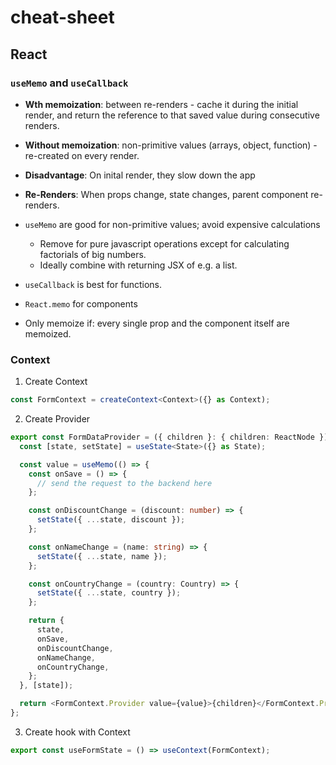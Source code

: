 # cheat-sheet

## React

### `useMemo` and `useCallback`
* **Wth memoization**: between re-renders - cache it during the initial render, and return the reference to that saved value during consecutive renders.
* **Without memoization**: non-primitive values (arrays, object, function) - re-created on every render.
* **Disadvantage**: On inital render, they slow down the app
* **Re-Renders**: When props change, state changes, parent component re-renders.

* `useMemo` are good for non-primitive values; avoid expensive calculations
  * Remove for pure javascript operations except for calculating factorials of big numbers.
  * Ideally combine with returning JSX of e.g. a list.
* `useCallback` is best for functions.
* `React.memo` for components

* Only memoize if: every single prop and the component itself are memoized.

### Context

1. Create Context
```ts
const FormContext = createContext<Context>({} as Context);
```

2. Create Provider
```ts
export const FormDataProvider = ({ children }: { children: ReactNode }) => {
  const [state, setState] = useState<State>({} as State);

  const value = useMemo(() => {
    const onSave = () => {
      // send the request to the backend here
    };

    const onDiscountChange = (discount: number) => {
      setState({ ...state, discount });
    };

    const onNameChange = (name: string) => {
      setState({ ...state, name });
    };

    const onCountryChange = (country: Country) => {
      setState({ ...state, country });
    };

    return {
      state,
      onSave,
      onDiscountChange,
      onNameChange,
      onCountryChange,
    };
  }, [state]);

  return <FormContext.Provider value={value}>{children}</FormContext.Provider>;
};
```

3. Create hook with Context
```ts
export const useFormState = () => useContext(FormContext);
```

